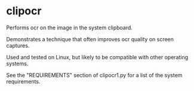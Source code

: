 clipocr
=======

Performs ocr on the image in the system clipboard.  

Demonstrates a technique that often improves ocr 
quality on screen captures.

Used and tested on Linux, but likely to be compatible 
with other operating systems.

See the "REQUIREMENTS" section of clipocr1.py for a 
list of the system requirements.

